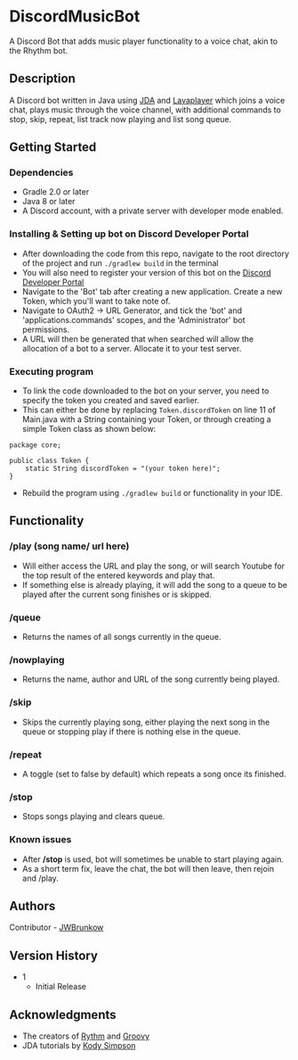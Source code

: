 # DiscordMusicBot

A Discord Bot that adds music player functionality to a voice chat, akin to the Rhythm bot.

## Description

A Discord bot written in Java using [JDA](https://github.com/DV8FromTheWorld/JDA) and [Lavaplayer](https://github.com/sedmelluq/lavaplayer) which joins a voice chat, plays music through the voice channel, with additional commands to stop, skip, repeat, list track now playing and list song queue.

## Getting Started

### Dependencies

* Gradle 2.0 or later
* Java 8 or later
* A Discord account, with a private server with developer mode enabled.

### Installing & Setting up bot on Discord Developer Portal

* After downloading the code from this repo, navigate to the root directory of the project and run `./gradlew build` in the terminal
* You will also need to register your version of this bot on the [Discord Developer Portal](https://discord.com/developers/applications)
* Navigate to the 'Bot' tab after creating a new application. Create a new Token, which you'll want to take note of. 
* Navigate to OAuth2 -> URL Generator, and tick the 'bot' and 'applications.commands' scopes, and the 'Administrator' bot permissions.
* A URL will then be generated that when searched will allow the allocation of a bot to a server. Allocate it to your test server.

### Executing program

* To link the code downloaded to the bot on your server, you need to specify the token you created and saved earlier. 
* This can either be done by replacing `Token.discordToken` on line 11 of Main.java with a String containing your Token, or through creating a simple Token class as shown below:
```
package core;

public class Token {
    static String discordToken = "(your token here)";
}
```
* Rebuild the program using `./gradlew build` or functionality in your IDE.

## Functionality
### <strong>/play</strong> (song name/ url here) <br> 
* Will either access the URL and play the song, or will search Youtube for the top result of the entered keywords and play that.
* If something else is already playing, it will add the song to a queue to be played after the current song finishes or is skipped. <br>
### <strong>/queue</strong> <br>
* Returns the names of all songs currently in the queue. <br>
### <strong>/nowplaying</strong> <br>
* Returns the name, author and URL of the song currently being played. <br>
### <strong>/skip</strong> <br>
* Skips the currently playing song, either playing the next song in the queue or stopping play if there is nothing else in the queue. <br>
### <strong>/repeat</strong> <br>
* A toggle (set to false by default) which repeats a song once its finished. <br>
### <strong>/stop</strong> <br>
* Stops songs playing and clears queue. <br>

### Known issues
* After <strong>/stop</strong> is used, bot will sometimes be unable to start playing again. 
* As a short term fix, leave the chat, the bot will then leave, then rejoin and /play.

## Authors
Contributor - [JWBrunkow](https://www.linkedin.com/in/jwbrunkow)

## Version History
* 1
    * Initial Release

## Acknowledgments
* The creators of [Rythm](https://www.theverge.com/2021/9/12/22669502/youtube-discord-rythm-music-bot-closure) and [Groovy](https://www.theverge.com/2021/8/24/22640024/youtube-discord-groovy-music-bot-closure)
* JDA tutorials by [Kody Simpson](https://www.youtube.com/@KodySimpson)
